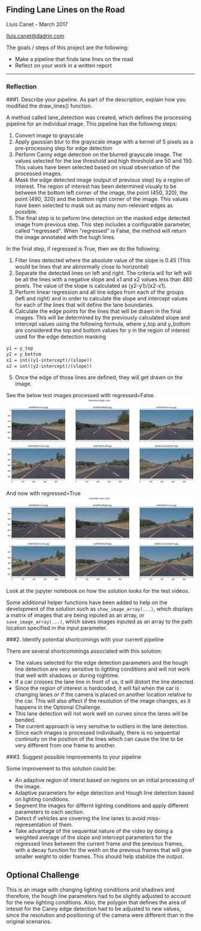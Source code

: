 ## **Finding Lane Lines on the Road** 

Lluis Canet - March 2017

lluis.canet@dadrin.com

The goals / steps of this project are the following:
* Make a pipeline that finds lane lines on the road
* Reflect on your work in a written report


[//]: # (Image References)

[image1]: ./test_images_output/report_hough.png "Images with raw Hought Lines"
[image2]: ./test_images_output/report_lanes.png "Images with regressed lines"

---

### Reflection

###1. Describe your pipeline. As part of the description, explain how you modified the draw_lines() function.

A method called lane_detection was created, which defines the processing pipeline for an individual image. This pipeline has the following steps:

1. Convert image to grayscale
2. Apply gaussian blur to the grayscale image with a kernel of 5 pixels as a pre-processing step for edge detection
3. Perform Canny edge detection on the blurred grayscale image. The values selected for the low threshold and high threshold are 50 and 150. This values have been selected based on visual observation of the processed images.
4. Mask the edge detected image (output of previous step) by a region of interest. The region of interest has been determined visualy to be between the bottom left corner of the image, the point (450, 320), the point (490, 320) and the bottom right corner of the image. This values have been selected to mask out as many non-relevant edges as possible.
5. The final step is to peform line detection on the masked edge detected image from previous step. This step includes a configurable parameter, called "regressed". When "regressed" is False, the method will return the image annotated with the hugh lines.

In the final step, if regressed is True, then we do the following:
1. Filter lines detected where the absolute value of the slope is 0.45 (This would be lines that are abnormally close to horizontal)
2. Separate the detected lines on left and right. The criteria will for left will be all the lines with a negative slope and x1 and x2 values less than 480 pixels. The value of the slope is calculated as (y2-y1)/(x2-x1).
3. Perform linear regression and all line edges from each of the groups (left and right) and in order to calculate the slope and intercept values for each of the lines that will define the lane boundaries.
4. Calculate the edge points for the lines that will be drawn in the final images. This will be determined by the previously calculated slope and intercept values using the following formula, where y_top and y_bottom are considered the top and bottom values for y in the region of interest used for the edge detection masking
```
y1 = y_top
y2 = y_bottom
x1 = int((y1-intercept)/(slope))
x2 = int((y2-intercept)/(slope))
```
5. Once the edge of those lines are defined, they will get drawn on the image.

See the below test images processed with regressed=False.
![Images without regression][image1]

And now with regressed=True
![Images with regression][image2]

Look at the jupyter notebook on how the solution looks for the test videos.

Some additional helper functions have been added to help on the development of the solution such as ```show_image_array(...)```, which displays a matrix of images that are being inputed as an array, or ```save_image_array(...)```, which saves images inputed as an array to the path location specified in the input parameter.



###2. Identify potential shortcomings with your current pipeline

There are several shortcommings associated with this solution:
* The values selected for the edge detection parameters and the hough line detection are very sensitive to lighting conditions and will not work that well with shadows or during nightime.
* If a car crosses the lane line in front of us, it will distort the line detected.
* Since the region of interest is hardcoded, it will fail when the car is changing lanes or if the camera is placed on another location relative to the car. This will also affect if the resolution of the image changes, as it happens in the Optional Challenge.
* This lane detection will not work well on curves since the lanes will be bended.
* The current approach is very sensitve to outliers in the lane detection.
* Since each images is processed individually, there is no sequential continuity on the position of the lines which can cause the line to be very different from one frame to another.

###3. Suggest possible improvements to your pipeline

Some improvement to this solution could be:
* An adaptive region of interst based on regions on an initial processing of the image.
* Adaptive parameters for edge detection and Hough line detection based on lighting conditions.
* Segment the images for differnt lighting conditions and apply different parameters to each section.
* Detect if vehicles are covering the line lanes to avoid miss-representation of them.
* Take advantage of the sequential nature of the video by doing a weighted average of the slope and intercept parameters for the regressed lines between the current frame and the previous frames, with a decay function for the weith on the previous frames that will give smaller weight to older frames. This should help stabilize the output.

## Optional Challenge
This is an image with changing lighting conditions and shadows and therefore, the hough line parameters had to be slightly adjusted to account for the new lighting conditions. Also, the polygon that defines the area of inteset for the Canny edge detection had to be adjusted to new values, since the resolution and positioning of the camera were different than in the original scenarios.
